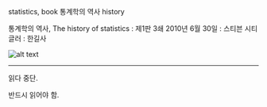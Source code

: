 statistics, book
통계학의 역사
history

통계학의 역사, The history of statistics
:   제1판 3쇄 2010년 6월 30일
:   스티븐 시티글러
:   한길사

![alt text](http://book.daum-img.net/R110x160/KOR9788935655069?moddttm=20140710071651 "통계학의 역사")

---

읽다 중단.

반드시 읽어야 함.

